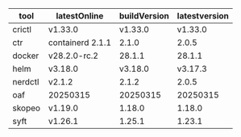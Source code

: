 | tool | latestOnline | buildVersion | latestversion |
|------|--------------|--------------|---------------|
| crictl | v1.33.0 | v1.33.0 | v1.33.0 |
| ctr | containerd 2.1.1 | 2.1.0 | 2.0.5 |
| docker | v28.2.0-rc.2 | 28.1.1 | 28.1.1 |
| helm | v3.18.0 | v3.18.0 | v3.17.3 |
| nerdctl | v2.1.2 | 2.1.2 | 2.0.5 |
| oaf | 20250315 | 20250315 | 20250315 |
| skopeo | v1.19.0 | 1.18.0 | 1.18.0 |
| syft | v1.26.1 | 1.25.1 | 1.23.1 |

